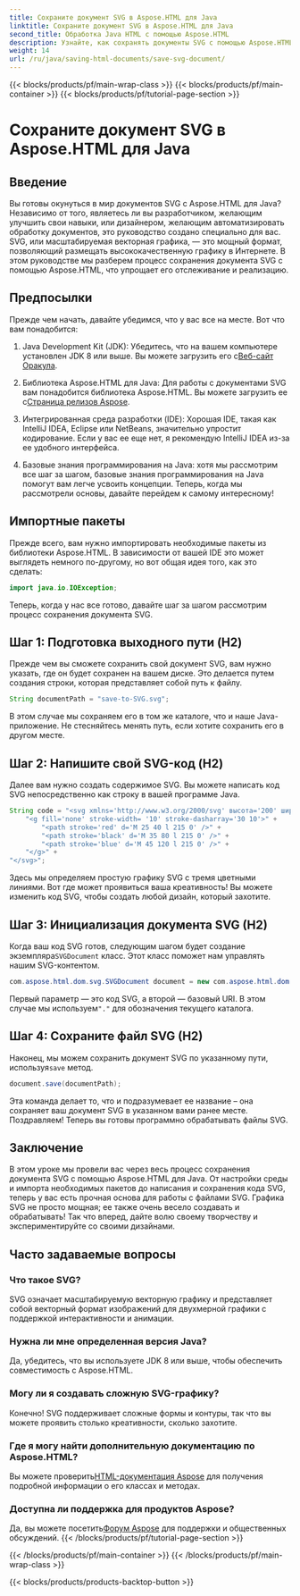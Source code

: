 ```yaml
---
title: Сохраните документ SVG в Aspose.HTML для Java
linktitle: Сохраните документ SVG в Aspose.HTML для Java
second_title: Обработка Java HTML с помощью Aspose.HTML
description: Узнайте, как сохранять документы SVG с помощью Aspose.HTML для Java, с помощью этого простого пошагового руководства, полного примеров.
weight: 14
url: /ru/java/saving-html-documents/save-svg-document/
---
```


{{< blocks/products/pf/main-wrap-class >}}
{{< blocks/products/pf/main-container >}}
{{< blocks/products/pf/tutorial-page-section >}}

# Сохраните документ SVG в Aspose.HTML для Java

## Введение
Вы готовы окунуться в мир документов SVG с Aspose.HTML для Java? Независимо от того, являетесь ли вы разработчиком, желающим улучшить свои навыки, или дизайнером, желающим автоматизировать обработку документов, это руководство создано специально для вас. SVG, или масштабируемая векторная графика, — это мощный формат, позволяющий размещать высококачественную графику в Интернете. В этом руководстве мы разберем процесс сохранения документа SVG с помощью Aspose.HTML, что упрощает его отслеживание и реализацию.
## Предпосылки
Прежде чем начать, давайте убедимся, что у вас все на месте. Вот что вам понадобится:
1.  Java Development Kit (JDK): Убедитесь, что на вашем компьютере установлен JDK 8 или выше. Вы можете загрузить его с[Веб-сайт Оракула](https://www.oracle.com/java/technologies/javase-jdk11-downloads.html).
  
2.  Библиотека Aspose.HTML для Java: Для работы с документами SVG вам понадобится библиотека Aspose.HTML. Вы можете загрузить ее с[Страница релизов Aspose](https://releases.aspose.com/html/java/).
3. Интегрированная среда разработки (IDE): Хорошая IDE, такая как IntelliJ IDEA, Eclipse или NetBeans, значительно упростит кодирование. Если у вас ее еще нет, я рекомендую IntelliJ IDEA из-за ее удобного интерфейса.
4. Базовые знания программирования на Java: хотя мы рассмотрим все шаг за шагом, базовые знания программирования на Java помогут вам легче усвоить концепции.
Теперь, когда мы рассмотрели основы, давайте перейдем к самому интересному!
## Импортные пакеты
Прежде всего, вам нужно импортировать необходимые пакеты из библиотеки Aspose.HTML. В зависимости от вашей IDE это может выглядеть немного по-другому, но вот общая идея того, как это сделать:
```java
import java.io.IOException;
```

Теперь, когда у нас все готово, давайте шаг за шагом рассмотрим процесс сохранения документа SVG.
## Шаг 1: Подготовка выходного пути (H2)
Прежде чем вы сможете сохранить свой документ SVG, вам нужно указать, где он будет сохранен на вашем диске. Это делается путем создания строки, которая представляет собой путь к файлу.
```java
String documentPath = "save-to-SVG.svg";
```
В этом случае мы сохраняем его в том же каталоге, что и наше Java-приложение. Не стесняйтесь менять путь, если хотите сохранить его в другом месте.
## Шаг 2: Напишите свой SVG-код (H2)
Далее вам нужно создать содержимое SVG. Вы можете написать код SVG непосредственно как строку в вашей программе Java.
```java
String code = "<svg xmlns='http://www.w3.org/2000/svg' высота='200' ширина='300'>" +
    "<g fill='none' stroke-width= '10' stroke-dasharray='30 10'>" +
        "<path stroke='red' d='M 25 40 l 215 0' />" +
        "<path stroke='black' d='M 35 80 l 215 0' />" +
        "<path stroke='blue' d='M 45 120 l 215 0' />" +
    "</g>" +
"</svg>";
```
Здесь мы определяем простую графику SVG с тремя цветными линиями. Вот где может проявиться ваша креативность! Вы можете изменить код SVG, чтобы создать любой дизайн, который захотите.
## Шаг 3: Инициализация документа SVG (H2)
 Когда ваш код SVG готов, следующим шагом будет создание экземпляра`SVGDocument` класс. Этот класс поможет нам управлять нашим SVG-контентом.
```java
com.aspose.html.dom.svg.SVGDocument document = new com.aspose.html.dom.svg.SVGDocument(code, ".");
```
 Первый параметр — это код SVG, а второй — базовый URI. В этом случае мы используем`"."` для обозначения текущего каталога.
## Шаг 4: Сохраните файл SVG (H2)
 Наконец, мы можем сохранить документ SVG по указанному пути, используя`save` метод.
```java
document.save(documentPath);
```
Эта команда делает то, что и подразумевает ее название – она сохраняет ваш документ SVG в указанном вами ранее месте. Поздравляем! Теперь вы готовы программно обрабатывать файлы SVG.
## Заключение
В этом уроке мы провели вас через весь процесс сохранения документа SVG с помощью Aspose.HTML для Java. От настройки среды и импорта необходимых пакетов до написания и сохранения кода SVG, теперь у вас есть прочная основа для работы с файлами SVG. Графика SVG не просто мощная; ее также очень весело создавать и обрабатывать! Так что вперед, дайте волю своему творчеству и экспериментируйте со своими дизайнами.
## Часто задаваемые вопросы
### Что такое SVG?
SVG означает масштабируемую векторную графику и представляет собой векторный формат изображений для двухмерной графики с поддержкой интерактивности и анимации.
### Нужна ли мне определенная версия Java?
Да, убедитесь, что вы используете JDK 8 или выше, чтобы обеспечить совместимость с Aspose.HTML.
### Могу ли я создавать сложную SVG-графику?
Конечно! SVG поддерживает сложные формы и контуры, так что вы можете проявить столько креативности, сколько захотите.
### Где я могу найти дополнительную документацию по Aspose.HTML?
 Вы можете проверить[HTML-документация Aspose](https://reference.aspose.com/html/java/) для получения подробной информации о его классах и методах.
### Доступна ли поддержка для продуктов Aspose?
 Да, вы можете посетить[Форум Aspose](https://forum.aspose.com/c/html/29) для поддержки и общественных обсуждений.
{{< /blocks/products/pf/tutorial-page-section >}}

{{< /blocks/products/pf/main-container >}}
{{< /blocks/products/pf/main-wrap-class >}}

{{< blocks/products/products-backtop-button >}}
